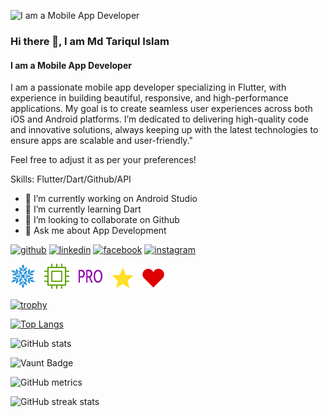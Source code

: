 ![I am a Mobile App Developer](https://scontent.fdac174-1.fna.fbcdn.net/v/t39.30808-6/484349447_1356151199137677_355896043060859666_n.jpg?_nc_cat=101&ccb=1-7&_nc_sid=833d8c&_nc_eui2=AeEA2BqxJTweZeWjeahZe6EoEskdncRcha4SyR2dxFyFrhzrQDOs9SVKoee2eI5RJBEEVeVoGxjVTW-9e6RxDTtO&_nc_ohc=oCMqZzsWG6MQ7kNvgF1Bbr2&_nc_oc=AdniaroqCTauhATpMJXMACPAGYUOYZ1ufGzWmld6RyF4K9ORKHjUes2IoSuNU2QFrwY&_nc_zt=23&_nc_ht=scontent.fdac174-1.fna&_nc_gid=xCKCEVkaQxI3pntkodGzLQ&oh=00_AYEu41K450_hHWz5IeB5sY2fXQtlpXlRRSXi7MRy0Ohf4w&oe=67E299A5)
### Hi there 👋, I am Md Tariqul Islam
#### I am a Mobile App Developer


I am a passionate mobile app developer specializing in Flutter, with experience in building beautiful, responsive, and high-performance applications. My goal is to create seamless user experiences across both iOS and Android platforms. I’m dedicated to delivering high-quality code and innovative solutions, always keeping up with the latest technologies to ensure apps are scalable and user-friendly."

Feel free to adjust it as per your preferences!

Skills: Flutter/Dart/Github/API

- 🔭 I’m currently working on Android Studio 
- 🌱 I’m currently learning Dart 
- 👯 I’m looking to collaborate on Github 
- 💬 Ask me about App Development 


[<img src='https://cdn.jsdelivr.net/npm/simple-icons@3.0.1/icons/github.svg' alt='github' height='40'>](https://github.com/https://github.com/TareqI01)  [<img src='https://cdn.jsdelivr.net/npm/simple-icons@3.0.1/icons/linkedin.svg' alt='linkedin' height='40'>](https://www.linkedin.com/in/https://www.linkedin.com/in/md-arif-hossain-39bb78351//)  [<img src='https://cdn.jsdelivr.net/npm/simple-icons@3.0.1/icons/facebook.svg' alt='facebook' height='40'>](https://www.facebook.com/https://www.facebook.com/knownas.mti.1)  [<img src='https://cdn.jsdelivr.net/npm/simple-icons@3.0.1/icons/instagram.svg' alt='instagram' height='40'>](https://www.instagram.com/@tareqcse21/)  

<a href='https://archiveprogram.github.com/'><img src='https://raw.githubusercontent.com/acervenky/animated-github-badges/master/assets/acbadge.gif' width='40' height='40'></a> <a href='https://docs.github.com/en/developers'><img src='https://raw.githubusercontent.com/acervenky/animated-github-badges/master/assets/devbadge.gif' width='40' height='40'></a> <a href='https://github.com/pricing'><img src='https://raw.githubusercontent.com/acervenky/animated-github-badges/master/assets/pro.gif' width='40' height='40'></a> <a href='https://stars.github.com/'><img src='https://raw.githubusercontent.com/acervenky/animated-github-badges/master/assets/starbadge.gif' width='35' height='35'></a> <a href='https://docs.github.com/en/github/supporting-the-open-source-community-with-github-sponsors'><img src='https://raw.githubusercontent.com/acervenky/animated-github-badges/master/assets/sponsorbadge.gif' width='35' height='35'></a> 

[![trophy](https://github-profile-trophy.vercel.app/?username=https://github.com/TareqI01)](https://github.com/ryo-ma/github-profile-trophy)

[![Top Langs](https://github-readme-stats.vercel.app/api/top-langs/?username=https://github.com/TareqI01)](https://github.com/anuraghazra/github-readme-stats)

![GitHub stats](https://github-readme-stats.vercel.app/api?username=https://github.com/TareqI01&show_icons=true)  

![Vaunt Badge](https://api.vaunt.dev/v1/github/entities/https://github.com/TareqI01/contributions?format=svg&private=false)  

![GitHub metrics](https://metrics.lecoq.io/https://github.com/TareqI01)  

![GitHub streak stats](https://streak-stats.demolab.com/?user=https://github.com/TareqI01)  

